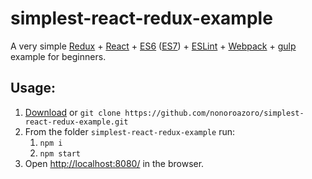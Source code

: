 # simplest-react-redux-example

A very simple [Redux](https://github.com/rackt/redux) + [React](https://facebook.github.io/react/) + [ES6](https://babeljs.io/docs/learn-es2015/) ([ES7](http://babeljs.io/docs/plugins/preset-stage-1/)) + [ESLint](http://eslint.org/) + [Webpack](https://webpack.github.io/) + [gulp](http://gulpjs.com/) example for beginners.

## Usage:

1. [Download](https://github.com/nonoroazoro/simplest-react-redux-example/archive/master.zip) or `git clone https://github.com/nonoroazoro/simplest-react-redux-example.git`
2. From the folder `simplest-react-redux-example` run:
      1.  `npm i`
      2.  `npm start`
3. Open [http://localhost:8080/](http://localhost:8080/) in the browser.
